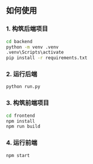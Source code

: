 ## 如何使用

### 1. 构筑后端项目

```bash
cd backend
python -m venv .venv
.venv\Scripts\activate
pip install -r requirements.txt
```

### 2. 运行后端
```bash
python run.py
```

### 3. 构筑前端项目

```bash
cd frontend
npm install
npm run build
```

### 4. 运行前端
```bash
npm start
```